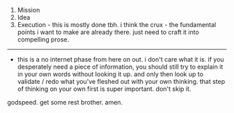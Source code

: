 
1. Mission
2. Idea
3. Execution - this is mostly done tbh. i think the crux - the fundamental points i want to make are already there. just need to craft it into compelling prose.

---

- this is a no internet phase from here on out. i don't care what it is. if you desperately need a piece of information, you should still try to explain it in your own words without looking it up. and only then look up to validate / redo what you've fleshed out with your own thinking. that step of thinking on your own first is super important. don't skip it.

godspeed. get some rest brother. amen.